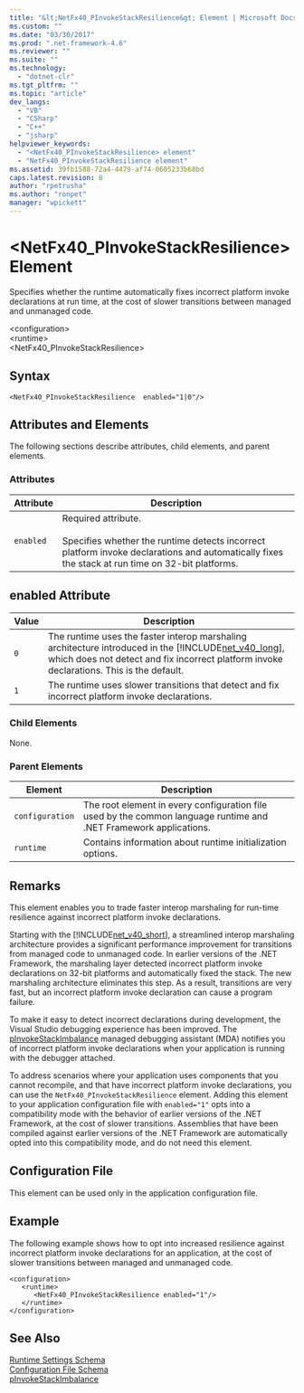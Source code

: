 ```yaml
---
title: "&lt;NetFx40_PInvokeStackResilience&gt; Element | Microsoft Docs"
ms.custom: ""
ms.date: "03/30/2017"
ms.prod: ".net-framework-4.6"
ms.reviewer: ""
ms.suite: ""
ms.technology: 
  - "dotnet-clr"
ms.tgt_pltfrm: ""
ms.topic: "article"
dev_langs: 
  - "VB"
  - "CSharp"
  - "C++"
  - "jsharp"
helpviewer_keywords: 
  - "<NetFx40_PInvokeStackResilience> element"
  - "NetFx40_PInvokeStackResilience element"
ms.assetid: 39fb1588-72a4-4479-af74-0605233b68bd
caps.latest.revision: 8
author: "rpetrusha"
ms.author: "ronpet"
manager: "wpickett"
---
```

# &lt;NetFx40_PInvokeStackResilience&gt; Element
Specifies whether the runtime automatically fixes incorrect platform invoke declarations at run time, at the cost of slower transitions between managed and unmanaged code.  
  
 \<configuration>  
\<runtime>  
<NetFx40_PInvokeStackResilience>  
  
## Syntax  
  
```  
<NetFx40_PInvokeStackResilience  enabled="1|0"/>  
```  
  
## Attributes and Elements  
 The following sections describe attributes, child elements, and parent elements.  
  
### Attributes  
  
|Attribute|Description|  
|---------------|-----------------|  
|`enabled`|Required attribute.<br /><br /> Specifies whether the runtime detects incorrect platform invoke declarations and automatically fixes the stack at run time on 32-bit platforms.|  
  
## enabled Attribute  
  
|Value|Description|  
|-----------|-----------------|  
|`0`|The runtime uses the faster interop marshaling architecture introduced in the [!INCLUDE[net_v40_long](../../../../../includes/net-v40-long-md.md)], which does not detect and fix incorrect platform invoke declarations. This is the default.|  
|`1`|The runtime uses slower transitions that detect and fix incorrect platform invoke declarations.|  
  
### Child Elements  
 None.  
  
### Parent Elements  
  
|Element|Description|  
|-------------|-----------------|  
|`configuration`|The root element in every configuration file used by the common language runtime and .NET Framework applications.|  
|`runtime`|Contains information about runtime initialization options.|  
  
## Remarks  
 This element enables you to trade faster interop marshaling for run-time resilience against incorrect platform invoke declarations.  
  
 Starting with the [!INCLUDE[net_v40_short](../../../../../includes/net-v40-short-md.md)], a streamlined interop marshaling architecture provides a significant performance improvement for transitions from managed code to unmanaged code. In earlier versions of the .NET Framework, the marshaling layer detected incorrect platform invoke declarations on 32-bit platforms and automatically fixed the stack. The new marshaling architecture eliminates this step. As a result, transitions are very fast, but an incorrect platform invoke declaration can cause a program failure.  
  
 To make it easy to detect incorrect declarations during development, the Visual Studio debugging experience has been improved. The [pInvokeStackImbalance](../../../../../docs/framework/debugging-tracing-profiling/pinvokestackimbalance-mda.md) managed debugging assistant (MDA) notifies you of incorrect platform invoke declarations when your application is running with the debugger attached.  
  
 To address scenarios where your application uses components that you cannot recompile, and that have incorrect platform invoke declarations, you can use the `NetFx40_PInvokeStackResilience` element. Adding this element to your application configuration file with `enabled="1"` opts into a compatibility mode with the behavior of earlier versions of the .NET Framework, at the cost of slower transitions. Assemblies that have been compiled against earlier versions of the .NET Framework are automatically opted into this compatibility mode, and do not need this element.  
  
## Configuration File  
 This element can be used only in the application configuration file.  
  
## Example  
 The following example shows how to opt into increased resilience against incorrect platform invoke declarations for an application, at the cost of slower transitions between managed and unmanaged code.  
  
```  
<configuration>  
   <runtime>  
      <NetFx40_PInvokeStackResilience enabled="1"/>  
   </runtime>  
</configuration>  
```  
  
## See Also  
 [Runtime Settings Schema](../../../../../docs/framework/configuring-apps/file-schema/runtime/index.md)   
 [Configuration File Schema](../../../../../docs/framework/configuring-apps/file-schema/index.md)   
 [pInvokeStackImbalance](../../../../../docs/framework/debugging-tracing-profiling/pinvokestackimbalance-mda.md)